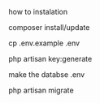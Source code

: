 how to instalation


composer install/update 

cp .env.example .env

php artisan key:generate

make the databse .env

php artisan migrate


